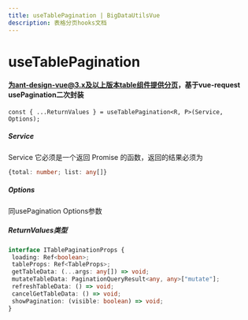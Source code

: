 ```yaml
---
title: useTablePagination | BigDataUtilsVue
description: 表格分页hooks文档
---
```


# useTablePagination

#### 为ant-design-vue@3.x及以上版本table组件提供分页，基于vue-request usePagination二次封装

```vue
const { ...ReturnValues } = useTablePagination<R, P>(Service, Options);
```
##### Service
Service 它必须是一个返回 Promise 的函数，返回的结果必须为
```typescript
{total: number; list: any[]}
```

##### Options
同usePagination Options参数

##### ReturnValues类型
```typescript
interface ITablePaginationProps {
 loading: Ref<boolean>;
 tableProps: Ref<TableProps>;
 getTableData: (...args: any[]) => void;
 mutateTableData: PaginationQueryResult<any, any>["mutate"];
 refreshTableData: () => void;
 cancelGetTableData: () => void;
 showPagination: (visible: boolean) => void;
}
```